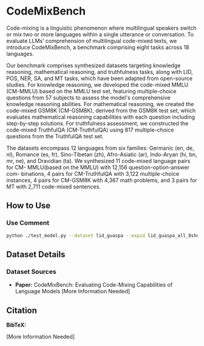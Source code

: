 # CodeMixBench

Code-mixing is a linguistic phenomenon where multilingual speakers switch or mix two or more languages within a single utterance or conversation. 
To evaluate LLMs’ comprehension of multilingual code-mixed texts, we introduce CodeMixBench, a benchmark comprising eight tasks across 18 languages. 

Our benchmark comprises synthesized datasets targeting knowledge reasoning, 
mathematical reasoning, and truthfulness tasks, along with LID, POS, NER, SA, and MT tasks, 
which have been adapted from open-source studies. 
For knowledge reasoning, we developed the code-mixed MMLU (CM-MMLU) based on the MMLU test set, 
featuring multiple-choice questions from 57 subjects to assess the model's comprehensive knowledge reasoning abilities. 
For mathematical reasoning, we created the code-mixed GSM8K (CM-GSM8K), derived from the GSM8K test set, 
which evaluates mathematical reasoning capabilities with each question including step-by-step solutions. 
For truthfulness assessment, we constructed the code-mixed TruthfulQA (CM-TruthfulQA) using 817 multiple-choice 
questions from the TruthfulQA test set. 

The datasets encompass 12 languages from six families: Germanic
(en, de, nl), Romance (es, fr), Sino-Tibetan (zh),
Afro-Asiatic (ar), Indo-Aryan (hi, bn, mr, ne), and
Dravidian (ta).
We synthesized 11 code-mixed language pairs for CM-
MMLU(based on the MMLU) with 12,156 question-option-answer com-
binations, 4 pairs for CM-TruthfulQA with 3,122
multiple-choice instances, 4 pairs for CM-GSM8K
with 4,367 math problems, and 3 pairs for MT with
2,711 code-mixed sentences.
## How to Use

### Use Comment

```bash
python ./test_model.py --dataset lid_guaspa --expid lid_guaspa_all_0shot --model gpt-3.5-turbo
```

## Dataset Details

### Dataset Sources

<!-- Provide the basic links for the dataset. -->

- **Paper:** CodeMixBench: Evaluating Code-Mixing Capabilities of Language Models [More Information Needed]


## Citation

<!-- If there is a paper or blog post introducing the dataset, the APA and Bibtex information for that should go in this section. -->

**BibTeX:**

[More Information Needed]
